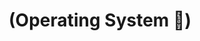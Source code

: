 ---
layout: default
title: "(Operating System 🌹)"
parent: "Etc 🛠"
has_children: true
nav_order: 1
---